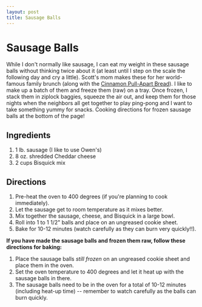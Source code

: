 ```yaml
---
layout: post
title: Sausage Balls
---
```


# Sausage Balls
While I don't normally like sausage, I can eat my weight in these sausage balls without thinking twice about it (at least until I 
step on the scale the following day and cry a little). Scott's mom makes these for her world-famous family brunch (along with the [Cinnamon
Pull-Apart Bread](http://worldsmyoyster.com/eats/breads/2011/10/26/cinnamon-bread.html)). I like to make up a batch of them and freeze them
(raw) on a tray. Once frozen, I stack them in ziplock baggies, squeeze the air out, and keep them for those nights when the neighbors all 
get together to play ping-pong and I want to take something yummy for snacks. Cooking directions for frozen sausage balls at the bottom 
of the page!

## Ingredients
1. 1 lb. sausage (I like to use Owen's)
1. 8 oz. shredded Cheddar cheese
1. 2 cups Bisquick mix

## Directions
1. Pre-heat the oven to 400 degrees (if you're planning to cook immediately).
1. Let the sausage get to room temperature as it mixes better.
1. Mix together the sausage, cheese, and Bisquick in a large bowl.
1. Roll into 1 to 1 1/2" balls and place on an ungreased cookie sheet.
1. Bake for 10-12 minutes (watch carefully as they can burn very quickly!!).

**If you have made the sausage balls and frozen them raw, follow these directions for baking:**

1. Place the sausage balls *still frozen* on an ungreased cookie sheet and place them in the oven.
1. Set the oven temperature to 400 degrees and let it heat up with the sausage balls in there. 
1. The sausage balls need to be in the oven for a total of 10-12 minutes (including heat-up time) -- remember to watch carefully
as the balls can burn quickly.